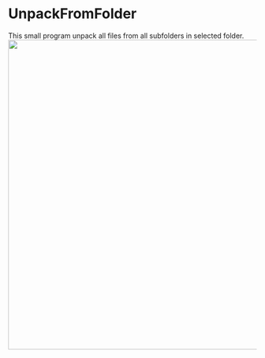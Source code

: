 # UnpackFromFolder
This small program unpack all files from all subfolders in selected folder. </br>
<img class="size-full wp-image-162 aligncenter" src="http://DRoidapps.cf/Files/unpackfrom.gif" alt="" width="804" height="627" />
